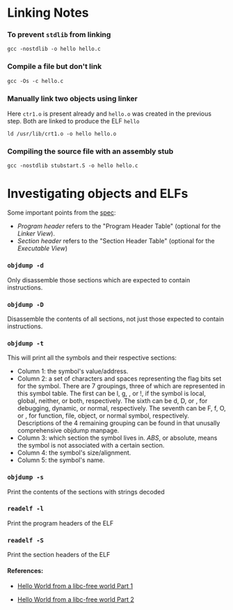 # Linking Notes

### To prevent `stdlib` from linking
```console
gcc -nostdlib -o hello hello.c
```

### Compile a file but don't link
```console
gcc -Os -c hello.c
```

### Manually link two objects using linker
Here `ctr1.o` is present already and `hello.o` was created in the previous step. Both are linked to produce the ELF `hello`
```console
ld /usr/lib/crt1.o -o hello hello.o
```

### Compiling the source file with an assembly stub
```console
gcc -nostdlib stubstart.S -o hello hello.c
```


# Investigating objects and ELFs

Some important points from the [spec](./ELF_Spec.pdf):
* *Program header* refers to the "Program Header Table" (optional for the *Linker View*).
* *Section header* refers to the "Section Header Table" (optional for the *Executable View*)


### `objdump -d`
Only disassemble those sections which are expected to contain instructions.

### `objdump -D`
Disassemble the contents of all sections, not just those expected to contain instructions.

### `objdump -t`
This will print all the symbols and their respective sections:
* Column 1: the symbol's value/address.
* Column 2: a set of characters and spaces representing
the flag bits set for the symbol. There are 7 groupings, three of which
are represented in this symbol table. The first can be l, g,
<space>, or !, if the symbol is local, global, neither, or both,
respectively. The sixth can be d, D, or <space>, for debugging,
dynamic, or normal, respectively. The seventh can be F, f, O, or
<space>, for function, file, object, or normal symbol,
respectively. Descriptions of the 4 remaining grouping can be found in
that unusally comprehensive objdump manpage.
* Column 3: which section the symbol lives in. *ABS*, or absolute, means the symbol is not associated with a certain section.
* Column 4: the symbol's size/alignment.
* Column 5: the symbol's name.

### `objdump -s`
Print the contents of the sections with strings decoded

### `readelf -l`
Print the program headers of the ELF

### `readelf -S`
Print the section headers of the ELF


#### References:
* [Hello World from a libc-free world Part 1](https://blogs.oracle.com/linux/post/hello-from-a-libc-free-world-part-1) 

* [Hello World from a libc-free world Part 2](https://blogs.oracle.com/linux/post/hello-from-a-libc-free-world-part-2)